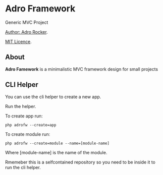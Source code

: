 # Adro Framework

Generic MVC Project


[Author: Adro Rocker](https://github.com/adrorocker).

[MIT Licence](https://github.com/adrorocker/adrofw/blob/master/LICENSE.md).

## About

**Adro Famework** is a minimalistic MVC framework design for small projects

## CLI Helper

You can use the cli helper to create a new app.

Run the helper.

To create app run:
```
php adrofw --create=app
```

To create module run:
```
php adrofw --create=module --name=[module-name]
```
Where [module-name] is the name of the module.

Rmemeber this is a selfcontained repository so you need to be inside it to run the cli helper.